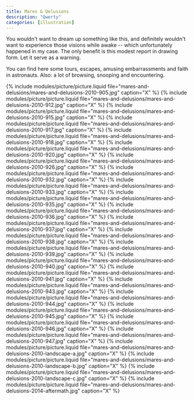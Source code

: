 ```yaml
---
title: Mares & Delusions
description: "Qwerty"
categories: [illustration]
---
```


You wouldn't want to dream up something like this, and definitely wouldn't want to experience those visions while awake -- which unfortunately happened in my case. The only benefit is this modest report in drawing form. Let it serve as a warning.

You can find here some tours, escapes, amusing embarrassments and faith in astronauts. Also: a lot of browsing, snooping and encountering.

{% include modules/picture/picture.liquid file="mares-and-delusions/mares-and-delusions-2010-905.jpg" caption="X" %}
{% include modules/picture/picture.liquid file="mares-and-delusions/mares-and-delusions-2010-912.jpg" caption="X" %}
{% include modules/picture/picture.liquid file="mares-and-delusions/mares-and-delusions-2010-915.jpg" caption="X" %}
{% include modules/picture/picture.liquid file="mares-and-delusions/mares-and-delusions-2010-917.jpg" caption="X" %}
{% include modules/picture/picture.liquid file="mares-and-delusions/mares-and-delusions-2010-918.jpg" caption="X" %}
{% include modules/picture/picture.liquid file="mares-and-delusions/mares-and-delusions-2010-920.jpg" caption="X" %}
{% include modules/picture/picture.liquid file="mares-and-delusions/mares-and-delusions-2010-926.jpg" caption="X" %}
{% include modules/picture/picture.liquid file="mares-and-delusions/mares-and-delusions-2010-932.jpg" caption="X" %}
{% include modules/picture/picture.liquid file="mares-and-delusions/mares-and-delusions-2010-933.jpg" caption="X" %}
{% include modules/picture/picture.liquid file="mares-and-delusions/mares-and-delusions-2010-935.jpg" caption="X" %}
{% include modules/picture/picture.liquid file="mares-and-delusions/mares-and-delusions-2010-936.jpg" caption="X" %}
{% include modules/picture/picture.liquid file="mares-and-delusions/mares-and-delusions-2010-937.jpg" caption="X" %}
{% include modules/picture/picture.liquid file="mares-and-delusions/mares-and-delusions-2010-938.jpg" caption="X" %}
{% include modules/picture/picture.liquid file="mares-and-delusions/mares-and-delusions-2010-939.jpg" caption="X" %}
{% include modules/picture/picture.liquid file="mares-and-delusions/mares-and-delusions-2010-940.jpg" caption="X" %}
{% include modules/picture/picture.liquid file="mares-and-delusions/mares-and-delusions-2010-941.jpg" caption="X" %}
{% include modules/picture/picture.liquid file="mares-and-delusions/mares-and-delusions-2010-943.jpg" caption="X" %}
{% include modules/picture/picture.liquid file="mares-and-delusions/mares-and-delusions-2010-944.jpg" caption="X" %}
{% include modules/picture/picture.liquid file="mares-and-delusions/mares-and-delusions-2010-945.jpg" caption="X" %}
{% include modules/picture/picture.liquid file="mares-and-delusions/mares-and-delusions-2010-946.jpg" caption="X" %}
{% include modules/picture/picture.liquid file="mares-and-delusions/mares-and-delusions-2010-947.jpg" caption="X" %}
{% include modules/picture/picture.liquid file="mares-and-delusions/mares-and-delusions-2010-landscape-a.jpg" caption="X" %}
{% include modules/picture/picture.liquid file="mares-and-delusions/mares-and-delusions-2010-landscape-b.jpg" caption="X" %}
{% include modules/picture/picture.liquid file="mares-and-delusions/mares-and-delusions-2010-landscape-c.jpg" caption="X" %}
{% include modules/picture/picture.liquid file="mares-and-delusions/mares-and-delusions-2014-aftermath.jpg" caption="X" %}
